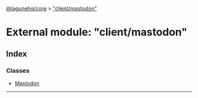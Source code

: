 [@lagunehq/core](../README.md) > ["client/mastodon"](../modules/_client_mastodon_.md)

# External module: "client/mastodon"

## Index

### Classes

* [Mastodon](../classes/_client_mastodon_.mastodon.md)

---

